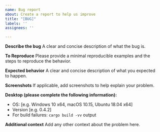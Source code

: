 ```yaml
---
name: Bug report
about: Create a report to help us improve
title: "[BUG]"
labels: ''
assignees: ''

---
```


**Describe the bug**
A clear and concise description of what the bug is.

**To Reproduce**
Please provide a minimal reproducible examples and the steps to reproduce the behavior.

**Expected behavior**
A clear and concise description of what you expected to happen.

**Screenshots**
If applicable, add screenshots to help explain your problem.

**Desktop (please complete the following information):**
 - OS: [e.g. Windows 10 x64, macOS 10.15, Ubuntu 18.04 x64]
 - Version [e.g. 0.4.2]
 - For build failures: `cargo build -vv` output

**Additional context**
Add any other context about the problem here.
